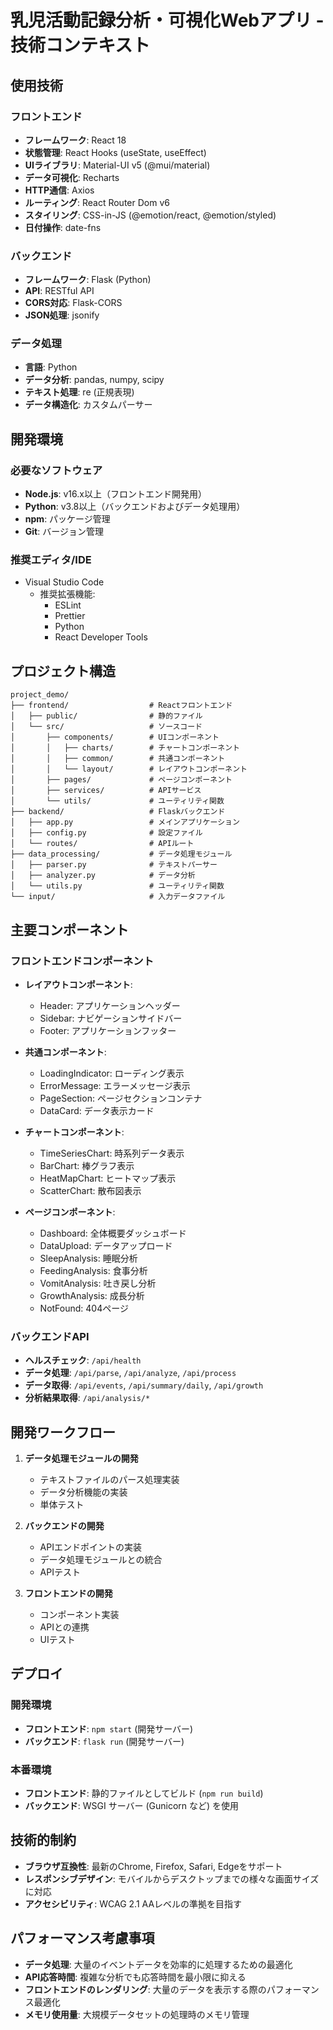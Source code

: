 # 乳児活動記録分析・可視化Webアプリ - 技術コンテキスト

## 使用技術

### フロントエンド

- **フレームワーク**: React 18
- **状態管理**: React Hooks (useState, useEffect)
- **UIライブラリ**: Material-UI v5 (@mui/material)
- **データ可視化**: Recharts
- **HTTP通信**: Axios
- **ルーティング**: React Router Dom v6
- **スタイリング**: CSS-in-JS (@emotion/react, @emotion/styled)
- **日付操作**: date-fns

### バックエンド

- **フレームワーク**: Flask (Python)
- **API**: RESTful API
- **CORS対応**: Flask-CORS
- **JSON処理**: jsonify

### データ処理

- **言語**: Python
- **データ分析**: pandas, numpy, scipy
- **テキスト処理**: re (正規表現)
- **データ構造化**: カスタムパーサー

## 開発環境

### 必要なソフトウェア

- **Node.js**: v16.x以上（フロントエンド開発用）
- **Python**: v3.8以上（バックエンドおよびデータ処理用）
- **npm**: パッケージ管理
- **Git**: バージョン管理

### 推奨エディタ/IDE

- Visual Studio Code
  - 推奨拡張機能:
    - ESLint
    - Prettier
    - Python
    - React Developer Tools

## プロジェクト構造

```
project_demo/
├── frontend/                  # Reactフロントエンド
│   ├── public/                # 静的ファイル
│   └── src/                   # ソースコード
│       ├── components/        # UIコンポーネント
│       │   ├── charts/        # チャートコンポーネント
│       │   ├── common/        # 共通コンポーネント
│       │   └── layout/        # レイアウトコンポーネント
│       ├── pages/             # ページコンポーネント
│       ├── services/          # APIサービス
│       └── utils/             # ユーティリティ関数
├── backend/                   # Flaskバックエンド
│   ├── app.py                 # メインアプリケーション
│   ├── config.py              # 設定ファイル
│   └── routes/                # APIルート
├── data_processing/           # データ処理モジュール
│   ├── parser.py              # テキストパーサー
│   ├── analyzer.py            # データ分析
│   └── utils.py               # ユーティリティ関数
└── input/                     # 入力データファイル
```

## 主要コンポーネント

### フロントエンドコンポーネント

- **レイアウトコンポーネント**:
  - Header: アプリケーションヘッダー
  - Sidebar: ナビゲーションサイドバー
  - Footer: アプリケーションフッター

- **共通コンポーネント**:
  - LoadingIndicator: ローディング表示
  - ErrorMessage: エラーメッセージ表示
  - PageSection: ページセクションコンテナ
  - DataCard: データ表示カード

- **チャートコンポーネント**:
  - TimeSeriesChart: 時系列データ表示
  - BarChart: 棒グラフ表示
  - HeatMapChart: ヒートマップ表示
  - ScatterChart: 散布図表示

- **ページコンポーネント**:
  - Dashboard: 全体概要ダッシュボード
  - DataUpload: データアップロード
  - SleepAnalysis: 睡眠分析
  - FeedingAnalysis: 食事分析
  - VomitAnalysis: 吐き戻し分析
  - GrowthAnalysis: 成長分析
  - NotFound: 404ページ

### バックエンドAPI

- **ヘルスチェック**: `/api/health`
- **データ処理**: `/api/parse`, `/api/analyze`, `/api/process`
- **データ取得**: `/api/events`, `/api/summary/daily`, `/api/growth`
- **分析結果取得**: `/api/analysis/*`

## 開発ワークフロー

1. **データ処理モジュールの開発**
   - テキストファイルのパース処理実装
   - データ分析機能の実装
   - 単体テスト

2. **バックエンドの開発**
   - APIエンドポイントの実装
   - データ処理モジュールとの統合
   - APIテスト

3. **フロントエンドの開発**
   - コンポーネント実装
   - APIとの連携
   - UIテスト

## デプロイ

### 開発環境

- **フロントエンド**: `npm start` (開発サーバー)
- **バックエンド**: `flask run` (開発サーバー)

### 本番環境

- **フロントエンド**: 静的ファイルとしてビルド (`npm run build`)
- **バックエンド**: WSGI サーバー (Gunicorn など) を使用

## 技術的制約

- **ブラウザ互換性**: 最新のChrome, Firefox, Safari, Edgeをサポート
- **レスポンシブデザイン**: モバイルからデスクトップまでの様々な画面サイズに対応
- **アクセシビリティ**: WCAG 2.1 AAレベルの準拠を目指す

## パフォーマンス考慮事項

- **データ処理**: 大量のイベントデータを効率的に処理するための最適化
- **API応答時間**: 複雑な分析でも応答時間を最小限に抑える
- **フロントエンドのレンダリング**: 大量のデータを表示する際のパフォーマンス最適化
- **メモリ使用量**: 大規模データセットの処理時のメモリ管理
